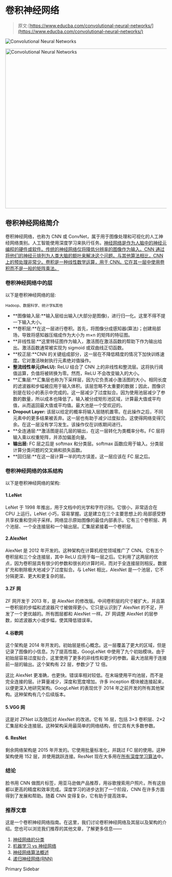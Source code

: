 # 卷积神经网络

> 原文:[https://www.educba.com/convolutional-neural-networks/](https://www.educba.com/convolutional-neural-networks/)

![Convolutional Neural Networks](../Images/7ff8bcca7b5a6410d0232b2ce32965f5.png)

<noscript><img class="alignnone size-full wp-image-226601" src="../Images/7ff8bcca7b5a6410d0232b2ce32965f5.png" alt="Convolutional Neural Networks" width="900" height="500" data-original-src="https://cdn.educba.com/academy/wp-content/uploads/2019/10/Convolutional-Neural-Networks.png"/></noscript>

## 卷积神经网络简介

卷积神经网络，也称为 CNN 或 ConvNet，属于用于图像处理和可视化的人工神经网络类别。人工智能使用深度学习来执行任务。[神经网络是作为人脑中的神经元编程的硬件或软件。传统的神经网络仅将降低分辨率的图像作为输入。CNN 通过将他们的神经元排列为人类大脑的额叶来解决这个问题。与其他算法相比，CNN 上的预处理非常少。卷积是一种线性数学运算，用于 CNN。它在其一层中使用卷积而不是一般的矩阵乘法。](https://www.educba.com/what-is-neural-networks/)

### 卷积神经网络中的层

以下是卷积神经网络的层:

<small>Hadoop、数据科学、统计学&其他</small>

*   **图像输入层:**输入层给出输入(大部分是图像)，进行归一化。这里不得不提一下输入大小。
*   **卷积层:**在这一层进行卷积。首先，将图像分成感知器(算法)；创建局部场，导致将感知器压缩成作为大小为 m×n 的矩阵的特征图。
*   **非线性层:**这里特征图作为输入，激活图在激活函数的帮助下作为输出给出。激活函数通常被实现为 sigmoid 或双曲线正切函数。
*   **校正层:**CNN 的关键组成部分，这一层在不降低精度的情况下加快训练速度。它对激活映射执行元素绝对值操作。
*   **整流线性单元(ReLU):** ReLU 结合了 CNN 上的非线性和整流层。这将执行阈值运算，负值将被转换为零。然而，ReLU 不会改变输入的大小。
*   **汇集层:**汇集层也称为下采样层，因为它负责减小激活图的大小。相同长度的滤波器和步幅被应用于输入体积。该层忽略不太重要的数据；因此，图像识别是在较小的表示中完成的。这一层减少了过度拟合。因为使用池层减少了参数的数量，所以成本也降低了。输入被分成矩形池区域，计算最大值或平均值，从而返回最大值或平均值。最大池是一个受欢迎的。
*   **Dropout Layer:** 该层以给定的概率将输入层随机置零。在此操作之后，不同元素中的更多结果被丢弃。这一层也有助于减少过度拟合。这使得网络变得冗余。在这一层没有学习发生。该操作仅在训练期间进行。
*   **全连通层:**激活图是前几层的输出，在这一层转化为类概率分布。FC 层将输入乘以权重矩阵，并添加偏差向量。
*   **输出层:** FC 层之后是 softmax 和分类层。softmax 函数应用于输入。分类层计算分类问题的交叉熵和损失函数。
*   **回归层:**在这一层计算一半的均方误差。这一层应该在 FC 层之后。

### 卷积神经网络的体系结构

以下是卷积神经网络的架构:

#### 1.LeNet

LeNet 于 1998 年推出，用于文档中的光学和字符识别。它很小，非常适合在 CPU 上运行。LeNet 小巧，容易掌握。这是建立在三个主要思想上的:局部感受野共享权重和空间子采样。网络显示原始图像的最佳内部表示。它有三个卷积层、两个池层、一个全连接层和一个输出层。汇集层紧接着一个卷积层。

#### 2.AlexNet

AlexNet 是 2012 年开发的。这种架构在计算机视觉领域推广了 CNN。它有五个卷积层和三个全连接层，其中 ReLU 应用于每一层之后。它利用了这两层的优点，因为卷积层具有很少的参数和很长的计算时间，而对于全连接层则相反。数据扩充和剔除极大地减少了过度拟合。与 LeNet 相比，AlexNet 是一个池层，它不分隔更深、更大和更复杂的层。

#### 3.ZF 网

ZF 网开发于 2013 年，是 AlexNet 的修改版。中间卷积层的尺寸被扩大，并且第一卷积层的步幅和滤波器尺寸被做得更小。它只是认识到了 AlexNet 的不足，开发了一个更优越的。所有图层都和 AlexNet 一样。ZF 网调整 AlexNet 的层参数，如滤波器大小或步幅，使其降低错误率。

#### 4.谷歌网

这个架构是 2014 年开发的。初始层是核心概念。这一层覆盖了更大的区域，但是记录了图像的小信息。为了提高性能，GoogLeNet 中使用了九个初始模块。由于初始层容易过度拟合，这里使用了更多的非线性和更少的参数。最大池层用于连接前一层的输出。这个架构有 22 层，参数少了 12 倍。

这比 AlexNet 更准确，也更快。错误率相对较低。在末端使用平均池层，而不是完全连接的层。计算量减少，深度和宽度增加。许多 inception 模块被连接起来，以便更深入地研究架构。GoogLeNet 的表现优于 2014 年之前开发的所有其他架构。这种架构有几个后续版本。

#### 5.VGG 网

这是对 ZFNet 以及随后对 AlexNet 的改进。它有 16 层，包括 3×3 卷积层、2×2 汇集层和全连接层。这种架构采用最简单的网络结构，但它具有大多数参数。

#### 6\. ResNet

剩余网络架构是 2015 年开发的。它使用批量标准化，并跳过 FC 层的使用。这种架构使用 152 层，并使用跳跃连接。ResNet 现在大多用在[所有深度学习算法](https://www.educba.com/deep-learning-algorithms/)中。

### 结论

脸书用 CNN 做图片标签，用亚马逊做产品推荐，用谷歌搜索用户照片。所有这些都以更高的精度和效率完成。深度学习的进步达到了一个阶段，CNN 在许多方面得到了发展和帮助。随着 CNN 变得复杂，它有助于提高效率。

### 推荐文章

这是一个卷积神经网络指南。在这里，我们讨论卷积神经网络及其层以及架构的介绍。您也可以浏览我们推荐的其他文章，了解更多信息——

1.  [神经网络的分类](https://www.educba.com/classification-of-neural-network/)
2.  [机器学习 vs 神经网络](https://www.educba.com/machine-learning-vs-neural-network/)
3.  [神经网络算法概述](https://www.educba.com/neural-network-algorithms/)
4.  [递归神经网络(RNN)](https://www.educba.com/recurrent-neural-networks-rnn/)

<footer class="entry-footer">

<aside class="sidebar sidebar-primary widget-area" role="complementary" aria-label="Primary Sidebar">Primary Sidebar</aside>

</footer>